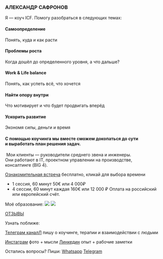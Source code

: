 ### АЛЕКСАНДР САФРОНОВ

Я — коуч ICF. Помогу разобраться в следующих темах:

#### Самоопределение
Понять, куда и как расти  
#### Проблемы роста
Когда дошёл до определенного уровня, а что дальше?
#### Work & Life balance
Понять, как успеть всё, что хочется
#### Найти опору внутри
Что мотивирует и что будет продвигать вперёд
#### Ускорить развитие
Экономя силы, деньги и время

#### С помощью коучинга мы вместе сможем докопаться до сути и выработать план решения задач.  
‌
Мои клиенты — руководители среднего звена и инженеры.  
‌Они работают в IT, проектном управлении на производстве, консалтинге (BIG 4).


[Ознакомительная встреча](https://calendly.com/sfrnv/15min)
бесплатно, кликай для выбора времени
- 1 сессия, 60 минут
    50€ или 4 000₽ 
- 4 сессии, 60 минут каждая
    160€ или 12 000 ₽
Оплата на российский или европейский счёт.

Моё образование:
![](https://taplink.st/p/2/1/0/2/42823824.jpg)
![](https://taplink.st/p/a/5/1/5/42823788.jpg)

[ОТЗЫВЫ](https://t.me/sfrnv_feedback)

Узнать поближе:

[Телеграм каналЛ](https://t.me/sfrnv)
пишу о коучинге, терапии и взаимодействии с людьми

[Инстаграм](https://instagram.com/sfrnw)
фото + мысли
[Линкедин](https://www.linkedin.com/in/sfrnv/)
опыт + рабочие заметки

Остались вопросы? Пиши:
[Whatsapp](whatsapp://send?phone=79817682309&text=%D0%94%D0%BE%D0%B1%D1%80%D1%8B%D0%B9%20%D0%B4%D0%B5%D0%BD%D1%8C.%20%D0%AF%20%D0%BF%D0%BE%20%D0%BF%D0%BE%D0%B2%D0%BE%D0%B4%D1%83%20%D0%BA%D0%BE%D1%83%D1%87%D0%B8%D0%BD%D0%B3%D0%B0.%20)
[Telegram](https://t.me/sfrnw)
